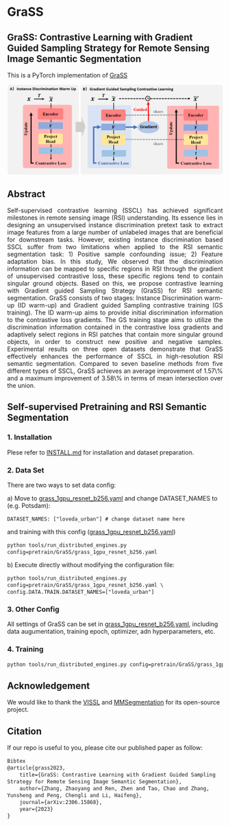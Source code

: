 # GraSS

## GraSS: Contrastive Learning with Gradient Guided Sampling Strategy for Remote Sensing Image Semantic Segmentation

This is a PyTorch implementation of [GraSS](https://arxiv.org/abs/2306.15868)

<img src="docs/GraSS.png" width="900"/>

## Abstract

<p align="justify">
Self-supervised contrastive learning (SSCL) has achieved significant milestones in remote sensing image (RSI) understanding. Its essence lies in designing an unsupervised instance discrimination pretext task to extract image features from a large number of unlabeled images that are beneficial for downstream tasks. However, existing instance discrimination based SSCL suffer from two limitations when applied to the RSI semantic segmentation task: 1) Positive sample confounding issue; 2) Feature adaptation bias. In this study, We observed that the discrimination information can be mapped to specific regions in RSI through the gradient of unsupervised contrastive loss, these specific regions tend to contain singular ground objects. Based on this, we propose contrastive learning with Gradient guided Sampling Strategy (GraSS) for RSI semantic segmentation. GraSS consists of two stages: Instance Discrimination warm-up (ID warm-up) and Gradient guided Sampling contrastive training (GS training). The ID warm-up aims to provide initial discrimination information to the contrastive loss gradients. The GS training stage aims to utilize the discrimination information contained in the contrastive loss gradients and adaptively select regions in RSI patches that contain more singular ground objects, in order to construct new positive and negative samples. Experimental results on three open datasets demonstrate that GraSS effectively enhances the performance of SSCL in high-resolution RSI semantic segmentation. Compared to seven baseline methods from five different types of SSCL, GraSS achieves an average improvement of 1.57\% and a maximum improvement of 3.58\% in terms of mean intersection over the union.

## Self-supervised Pretraining and RSI Semantic Segmentation
### 1. Installation
Plese refer to [INSTALL.md](docs/INSTALL.md) for installation and dataset preparation.
 
### 2. Data Set

There are two ways to set data config:

a) Move to [grass_1gpu_resnet_b256.yaml](configs/config/pretrain/GraSS/grass_1gpu_resnet_b256.yaml) and change DATASET_NAMES to (e.g. Potsdam):
```
DATASET_NAMES: ["loveda_urban"] # change dataset name here
```
and training with this config ([grass_1gpu_resnet_b256.yaml](configs/config/pretrain/GraSS/grass_1gpu_resnet_b256.yaml))
```
python tools/run_distributed_engines.py config=pretrain/GraSS/grass_1gpu_resnet_b256.yaml
```
b) Execute directly without modifying the configuration file:
```
python tools/run_distributed_engines.py config=pretrain/GraSS/grass_1gpu_resnet_b256.yaml \
config.DATA.TRAIN.DATASET_NAMES=["loveda_urban"]
```

### 3. Other Config

All settings of GraSS can be set in [grass_1gpu_resnet_b256.yaml](configs/config/pretrain/GraSS/grass_1gpu_resnet_b256.yaml), including data augumentation, training epoch, optimizer, adn hyperparameters, etc.


### 4. Training 

```bash
python tools/run_distributed_engines.py config=pretrain/GraSS/grass_1gpu_resnet_b256.yaml
```



## Acknowledgement

We would like to thank the [VISSL](https://github.com/facebookresearch/vissl) and [MMSegmentation](https://github.com/open-mmlab/mmsegmentation) for its open-source project.

## Citation

If our repo is useful to you, please cite our published paper as follow:
```
Bibtex
@article{grass2023,
    title={GraSS: Contrastive Learning with Gradient Guided Sampling Strategy for Remote Sensing Image Semantic Segmentation},
    author={Zhang, Zhaoyang and Ren, Zhen and Tao, Chao and Zhang, Yunsheng and Peng, Chengli and Li, Haifeng},
    journal={arXiv:2306.15868}, 
    year={2023}
}
```